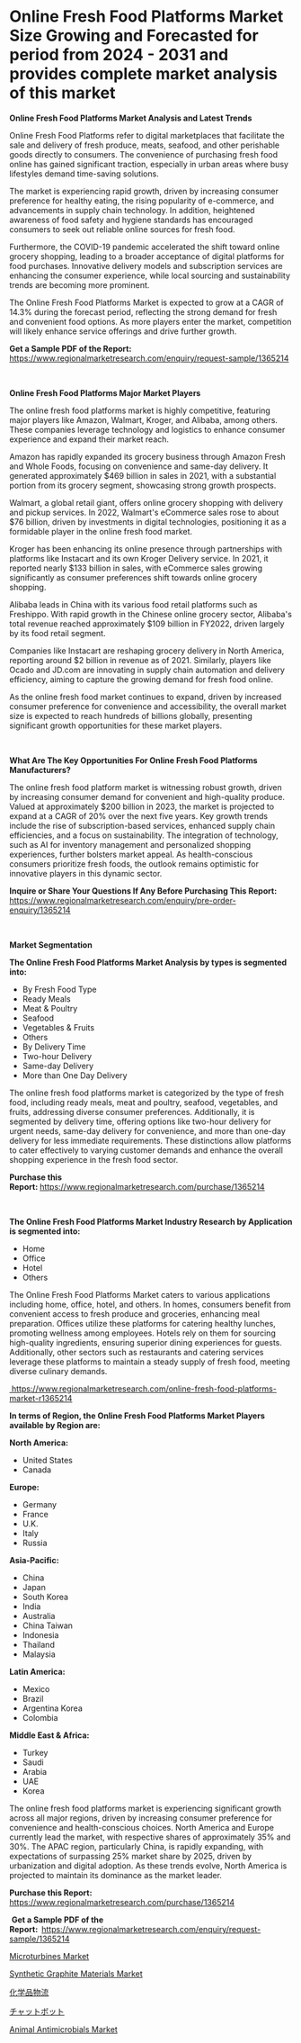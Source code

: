 <p><h1>Online Fresh Food Platforms Market Size Growing and Forecasted for period from 2024 - 2031 and provides complete market analysis of this market</h1></p><p><strong>Online Fresh Food Platforms Market Analysis and Latest Trends</strong></p>
<p><p>Online Fresh Food Platforms refer to digital marketplaces that facilitate the sale and delivery of fresh produce, meats, seafood, and other perishable goods directly to consumers. The convenience of purchasing fresh food online has gained significant traction, especially in urban areas where busy lifestyles demand time-saving solutions. </p><p>The market is experiencing rapid growth, driven by increasing consumer preference for healthy eating, the rising popularity of e-commerce, and advancements in supply chain technology. In addition, heightened awareness of food safety and hygiene standards has encouraged consumers to seek out reliable online sources for fresh food.</p><p>Furthermore, the COVID-19 pandemic accelerated the shift toward online grocery shopping, leading to a broader acceptance of digital platforms for food purchases. Innovative delivery models and subscription services are enhancing the consumer experience, while local sourcing and sustainability trends are becoming more prominent.</p><p>The Online Fresh Food Platforms Market is expected to grow at a CAGR of 14.3% during the forecast period, reflecting the strong demand for fresh and convenient food options. As more players enter the market, competition will likely enhance service offerings and drive further growth.</p></p>
<p><strong>Get a Sample PDF of the Report:&nbsp;</strong> <a href="https://www.regionalmarketresearch.com/enquiry/request-sample/1365214">https://www.regionalmarketresearch.com/enquiry/request-sample/1365214</a></p>
<p>&nbsp;</p>
<p><strong>Online Fresh Food Platforms Major Market Players</strong></p>
<p><p>The online fresh food platforms market is highly competitive, featuring major players like Amazon, Walmart, Kroger, and Alibaba, among others. These companies leverage technology and logistics to enhance consumer experience and expand their market reach.</p><p>Amazon has rapidly expanded its grocery business through Amazon Fresh and Whole Foods, focusing on convenience and same-day delivery. It generated approximately $469 billion in sales in 2021, with a substantial portion from its grocery segment, showcasing strong growth prospects.</p><p>Walmart, a global retail giant, offers online grocery shopping with delivery and pickup services. In 2022, Walmart's eCommerce sales rose to about $76 billion, driven by investments in digital technologies, positioning it as a formidable player in the online fresh food market.</p><p>Kroger has been enhancing its online presence through partnerships with platforms like Instacart and its own Kroger Delivery service. In 2021, it reported nearly $133 billion in sales, with eCommerce sales growing significantly as consumer preferences shift towards online grocery shopping.</p><p>Alibaba leads in China with its various food retail platforms such as Freshippo. With rapid growth in the Chinese online grocery sector, Alibaba's total revenue reached approximately $109 billion in FY2022, driven largely by its food retail segment.</p><p>Companies like Instacart are reshaping grocery delivery in North America, reporting around $2 billion in revenue as of 2021. Similarly, players like Ocado and JD.com are innovating in supply chain automation and delivery efficiency, aiming to capture the growing demand for fresh food online.</p><p>As the online fresh food market continues to expand, driven by increased consumer preference for convenience and accessibility, the overall market size is expected to reach hundreds of billions globally, presenting significant growth opportunities for these market players.</p></p>
<p>&nbsp;</p>
<p><strong>What Are The Key Opportunities For Online Fresh Food Platforms Manufacturers?</strong></p>
<p><p>The online fresh food platform market is witnessing robust growth, driven by increasing consumer demand for convenient and high-quality produce. Valued at approximately $200 billion in 2023, the market is projected to expand at a CAGR of 20% over the next five years. Key growth trends include the rise of subscription-based services, enhanced supply chain efficiencies, and a focus on sustainability. The integration of technology, such as AI for inventory management and personalized shopping experiences, further bolsters market appeal. As health-conscious consumers prioritize fresh foods, the outlook remains optimistic for innovative players in this dynamic sector.</p></p>
<p><strong>Inquire or Share Your Questions If Any Before Purchasing This Report:</strong> <a href="https://www.regionalmarketresearch.com/enquiry/pre-order-enquiry/1365214">https://www.regionalmarketresearch.com/enquiry/pre-order-enquiry/1365214</a></p>
<p>&nbsp;</p>
<p><strong>Market Segmentation</strong></p>
<p><strong>The Online Fresh Food Platforms Market Analysis by types is segmented into:</strong></p>
<p><ul><li>By Fresh Food Type</li><li>Ready Meals</li><li>Meat & Poultry</li><li>Seafood</li><li>Vegetables & Fruits</li><li>Others</li><li>By Delivery Time</li><li>Two-hour Delivery</li><li>Same-day Delivery</li><li>More than One Day Delivery</li></ul></p>
<p><p>The online fresh food platforms market is categorized by the type of fresh food, including ready meals, meat and poultry, seafood, vegetables, and fruits, addressing diverse consumer preferences. Additionally, it is segmented by delivery time, offering options like two-hour delivery for urgent needs, same-day delivery for convenience, and more than one-day delivery for less immediate requirements. These distinctions allow platforms to cater effectively to varying customer demands and enhance the overall shopping experience in the fresh food sector.</p></p>
<p><strong>Purchase this Report:&nbsp;</strong><a href="https://www.regionalmarketresearch.com/purchase/1365214">https://www.regionalmarketresearch.com/purchase/1365214</a></p>
<p>&nbsp;</p>
<p><strong>The Online Fresh Food Platforms Market Industry Research by Application is segmented into:</strong></p>
<p><ul><li>Home</li><li>Office</li><li>Hotel</li><li>Others</li></ul></p>
<p><p>The Online Fresh Food Platforms Market caters to various applications including home, office, hotel, and others. In homes, consumers benefit from convenient access to fresh produce and groceries, enhancing meal preparation. Offices utilize these platforms for catering healthy lunches, promoting wellness among employees. Hotels rely on them for sourcing high-quality ingredients, ensuring superior dining experiences for guests. Additionally, other sectors such as restaurants and catering services leverage these platforms to maintain a steady supply of fresh food, meeting diverse culinary demands.</p></p>
<p><a href="https://www.regionalmarketresearch.com/online-fresh-food-platforms-market-r1365214">&nbsp;https://www.regionalmarketresearch.com/online-fresh-food-platforms-market-r1365214</a></p>
<p><strong>In terms of Region, the Online Fresh Food Platforms Market Players available by Region are:</strong></p>
<p>
    <p> <strong> North America: </strong>
        <ul>
            <li>United States</li>
            <li>Canada</li>
        </ul>
        </p> 
    <p> <strong> Europe: </strong>
        <ul>
            <li>Germany</li>
            <li>France</li>
            <li>U.K.</li>
            <li>Italy</li>
            <li>Russia</li>
        </ul>
        </p> 
    <p> <strong> Asia-Pacific: </strong>
        <ul>
            <li>China</li>
            <li>Japan</li>
            <li>South Korea</li>
            <li>India</li>
            <li>Australia</li>
            <li>China Taiwan</li>
            <li>Indonesia</li>
            <li>Thailand</li>
            <li>Malaysia</li>
        </ul>
        </p> 
    <p> <strong> Latin America: </strong>
        <ul>
            <li>Mexico</li>
            <li>Brazil</li>
            <li>Argentina Korea</li>
            <li>Colombia</li>
        </ul>
        </p> 
    <p> <strong> Middle East & Africa: </strong>
        <ul>
            <li>Turkey</li>
            <li>Saudi</li>
            <li>Arabia</li>
            <li>UAE</li>
            <li>Korea</li>
        </ul>
    </p>
    </p>
<p><p>The online fresh food platforms market is experiencing significant growth across all major regions, driven by increasing consumer preference for convenience and health-conscious choices. North America and Europe currently lead the market, with respective shares of approximately 35% and 30%. The APAC region, particularly China, is rapidly expanding, with expectations of surpassing 25% market share by 2025, driven by urbanization and digital adoption. As these trends evolve, North America is projected to maintain its dominance as the market leader.</p></p>
<p><strong>Purchase this Report: </strong><a href="https://www.regionalmarketresearch.com/purchase/1365214">https://www.regionalmarketresearch.com/purchase/1365214</a></p>
<p>&nbsp;<strong>Get a Sample PDF of the Report:&nbsp;&nbsp;</strong><a href="https://www.regionalmarketresearch.com/enquiry/request-sample/1365214">https://www.regionalmarketresearch.com/enquiry/request-sample/1365214</a></p>
<p><strong></strong></p>
<p><p><a href="https://www.linkedin.com/pulse/strategic-roadmap-success-global-microturbines-market-analysis2024-xbc1c?trackingId=tufaszefTaCGBU3AkZjZ1A%3D%3D">Microturbines Market</a></p><p><a href="https://issuu.com/reportprime-2/docs/synthetic-graphite-materials-market_0f2c98f9e57ada">Synthetic Graphite Materials Market</a></p><p><a href="https://medium.com/@faykainzxn3w/%E3%82%B0%E3%83%AD%E3%83%BC%E3%83%90%E3%83%AB%E5%8C%96%E5%AD%A6%E7%89%A9%E6%B5%81%E5%B8%82%E5%A0%B4%E3%81%AE%E8%A6%8F%E6%A8%A1%E3%81%AF-%E5%B9%B4%E5%B9%B3%E5%9D%87%E6%88%90%E9%95%B7%E7%8E%87-cagr-5-4-%E3%81%AB%E9%81%94%E3%81%99%E3%82%8B%E3%81%A8%E4%BA%88%E6%B8%AC%E3%81%95%E3%82%8C%E3%81%A6%E3%81%8A%E3%82%8A-%E6%9C%AC%E3%83%AC%E3%83%9D%E3%83%BC%E3%83%88%E3%81%A7%E3%81%AF2024%E5%B9%B4%E3%81%8B%E3%82%892031%E5%B9%B4%E3%81%AB%E3%81%8B%E3%81%91%E3%81%A6%E3%81%AE%E5%B8%82%E5%A0%B4%E3%81%AE%E6%88%90%E9%95%B7-%E3%83%88%E3%83%AC%E3%83%B3%E3%83%89-%E6%A9%9F%E4%BC%9A-%E3%81%8A%E3%82%88%E3%81%B3%E4%BA%88%E6%B8%AC%E3%82%92%E3%82%AB%E3%83%90%E3%83%BC%E3%81%97%E3%81%A6%E3%81%84%E3%81%BE%E3%81%99-800d14826729?postPublishedType=repub">化学品物流</a></p><p><a href="https://medium.com/@faykainzxn3w/%E3%83%81%E3%83%A3%E3%83%83%E3%83%88%E3%83%9C%E3%83%83%E3%83%88%E6%A5%AD%E7%95%8C%E3%82%A4%E3%83%B3%E3%82%B5%E3%82%A4%E3%83%88%E3%83%AC%E3%83%9D%E3%83%BC%E3%83%88-%E3%83%81%E3%83%A3%E3%83%83%E3%83%88%E3%83%9C%E3%83%83%E3%83%88%E5%B8%82%E5%A0%B4%E3%81%AE%E3%83%88%E3%83%AC%E3%83%B3%E3%83%89-%E3%82%A2%E3%83%97%E3%83%AA%E3%82%B1%E3%83%BC%E3%82%B7%E3%83%A7%E3%83%B3-%E7%AB%B6%E4%BA%89%E7%92%B0%E5%A2%83%E3%81%AE%E5%88%86%E6%9E%90-2024-2031-463c139a17ff?postPublishedType=repub">チャットボット</a></p><p><a href="https://issuu.com/reportprime-2/docs/animal-antimicrobials-market-size-2_b1e1dc21ba3934">Animal Antimicrobials Market</a></p></p>
